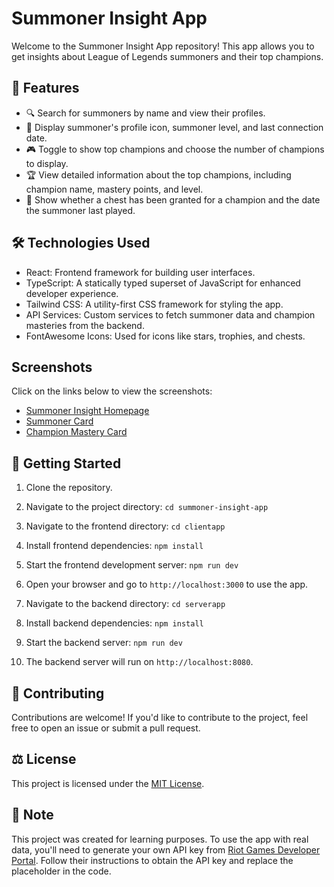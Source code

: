 # Summoner Insight App

Welcome to the Summoner Insight App repository! This app allows you to get insights about League of Legends summoners and their top champions.

## 🚀 Features

- 🔍 Search for summoners by name and view their profiles.
- 📸 Display summoner's profile icon, summoner level, and last connection date.
- 🎮 Toggle to show top champions and choose the number of champions to display.
- 🏆 View detailed information about the top champions, including champion name, mastery points, and level.
- 🎁 Show whether a chest has been granted for a champion and the date the summoner last played.

## 🛠️ Technologies Used

- React: Frontend framework for building user interfaces.
- TypeScript: A statically typed superset of JavaScript for enhanced developer experience.
- Tailwind CSS: A utility-first CSS framework for styling the app.
- API Services: Custom services to fetch summoner data and champion masteries from the backend.
- FontAwesome Icons: Used for icons like stars, trophies, and chests.

## Screenshots

Click on the links below to view the screenshots:

- [Summoner Insight Homepage](screenshots/home.png)
- [Summoner Card](screenshots/summoner-profile.png)
- [Champion Mastery Card](screenshots/summoner-top-champions.png)

## 🏁 Getting Started

1. Clone the repository.
2. Navigate to the project directory: `cd summoner-insight-app`
3. Navigate to the frontend directory: `cd clientapp`
4. Install frontend dependencies: `npm install`
5. Start the frontend development server: `npm run dev`
6. Open your browser and go to `http://localhost:3000` to use the app.

7. Navigate to the backend directory: `cd serverapp`
8. Install backend dependencies: `npm install`
9. Start the backend server: `npm run dev`
10. The backend server will run on `http://localhost:8080`.

## 🤝 Contributing

Contributions are welcome! If you'd like to contribute to the project, feel free to open an issue or submit a pull request.

## ⚖️ License

This project is licensed under the [MIT License](LICENSE).

## 📣 Note

This project was created for learning purposes. To use the app with real data, you'll need to generate your own API key from [Riot Games Developer Portal](https://developer.riotgames.com/). Follow their instructions to obtain the API key and replace the placeholder in the code.
